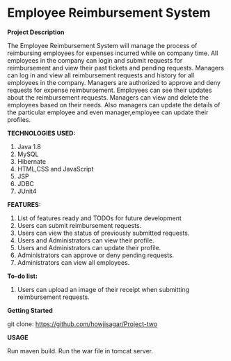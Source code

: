 # Employee Reimbursement System

**Project Description**

The Employee Reimbursement System will manage the process of reimbursing employees for expenses incurred while on company time. All employees in the company can login and submit requests for reimbursement and view their past tickets and pending requests. Managers can log in and view all reimbursement requests and history for all employees in the company. Managers are authorized to approve and deny requests for expense reimbursement. Employees can see their updates about the reimbursement requests. Managers can view and delete the employees based on their needs. Also managers can update the details of the particular employee and even manager,employee can update their profiles.

**TECHNOLOGIES USED:**
1. Java 1.8
2. MySQL 
3. Hibernate
4. HTML,CSS and JavaScript
5. JSP
6. JDBC
7. JUnit4

**FEATURES:**

1. List of features ready and TODOs for future development
2. Users can submit reimbursement requests.
3. Users can view the status of previously submitted requests.
4. Users and Administrators can view their profile.
5. Users and Administrators can update their profile.
6. Administrators can approve or deny pending requests.
7. Administrators can view all employees.

**To-do list:**

1. Users can upload an image of their receipt when submitting reimbursement requests.

**Getting Started**

git clone: https://github.com/howjisagar/Project-two

**USAGE**

Run maven build.
Run the war file in tomcat server.



